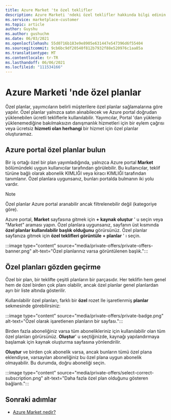 ```yaml
---
title: Azure Market 'te özel teklifler
description: Azure Marketi 'ndeki özel teklifler hakkında bilgi edinin.
ms.service: marketplace-customer
ms.topic: article
author: Guyshu
ms.author: gushuchm
ms.date: 06/03/2021
ms.openlocfilehash: 55d0716b183e9e8905e631447e547396d6f55404
ms.sourcegitcommit: 9cb6bc9df20540f812b7932f88e520976c1aa85a
ms.translationtype: MT
ms.contentlocale: tr-TR
ms.lasthandoff: 06/06/2021
ms.locfileid: "111534166"
---
```

# <a name="private-plans-in-azure-marketplace"></a>Azure Marketi 'nde özel planlar

Özel planlar, yayımcıların belirli müşterilere özel planlar sağlamalarına göre yapılır. Özel planlar yalnızca satın alınabilecek ve Azure portal doğrudan yüklenebilen ücretli tekliflerle kullanılabilir. Yayımcılar, Portal 'dan yüklenip yüklenemediğine bakılmaksızın danışmanlık hizmetleri için bir eylem çağrısı veya ücretsiz **hizmeti olan herhangi** bir hizmet için özel planlar oluşturamaz.

## <a name="find-private-plans-in-the-azure-portal"></a>Azure portal özel planlar bulun

Bir iş ortağı özel bir plan yayımladığında, yalnızca Azure portal **Market** bölümündeki uygun kullanıcılar tarafından görülebilir. Bu kullanıcılar, teklif türüne bağlı olarak abonelik KIMLIĞI veya kiracı KIMLIĞI tarafından tanımlanır. Özel planlara uygunsanız, bunları portalda bulmanın iki yolu vardır.

> [!NOTE]
> Özel planlar Azure portal aranabilir ancak filtrelenebilir değil (kategoriye göre).

Azure portal, **Market** sayfasına gitmek için **+ kaynak oluştur** ' u seçin veya "Market" araması yapın. Özel planlara uygunsanız, sayfanın üst kısmında **özel planlar kullanılabilir başlık olduğunu** görürsünüz. Özel planlar sayfanıza gitmek için **özel teklifleri görüntüle + planlar** ' ı seçin.

:::image type="content" source="media/private-offers/private-offers-banner.png" alt-text="Özel planlarınız varsa görüntülenen başlık.":::

## <a name="review-private-plans"></a>Özel planları gözden geçirme

Özel bir plan, bir teklifte çeşitli planların bir parçasıdır. Her teklifin hem genel hem de özel birden çok planı olabilir, ancak özel planlar genel planlardan ayrı bir liste altında gösterilir.

Kullanılabilir özel planları, farklı bir **özel** rozet Ile işaretlenmiş **planlar** sekmesinde görebilirsiniz:

:::image type="content" source="media/private-offers/private-badge.png" alt-text="Özel olarak işaretlenen planların bir sayfası.":::

Birden fazla aboneliğiniz varsa tüm abonelikleriniz için kullanılabilir olan tüm özel planları görürsünüz. **Oluştur**' u seçtiğinizde, kaynağı yapılandırmaya başlamak için kaynak oluşturma sayfasına yönlendirilir.

**Oluştur** ve birden çok abonelik varsa, ancak bunların tümü özel plana eklendiyse, varsayılan aboneliğiniz bu özel plana uygun abonelik olmayabilir. Bu durumda, doğru aboneliği seçin.

:::image type="content" source="media/private-offers/select-correct-subscription.png" alt-text="Daha fazla özel plan olduğunu gösteren bağlantı.":::

## <a name="next-steps"></a>Sonraki adımlar

- [Azure Market nedir?](azure-marketplace-overview.md)

